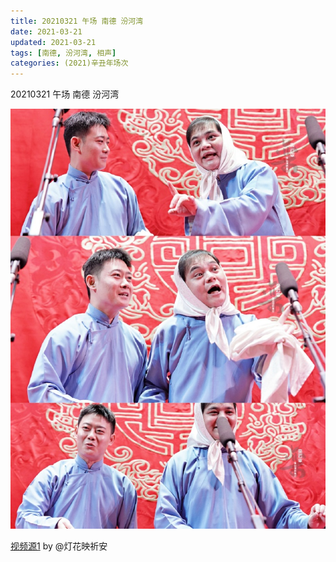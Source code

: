 ```yaml
---
title: 20210321 午场 南德 汾河湾 
date: 2021-03-21
updated: 2021-03-21
tags: [南德, 汾河湾, 相声] 
categories: (2021)辛丑年场次
---
```

20210321 午场 南德 汾河湾 

![](https://raw.githubusercontent.com/rhenginium/image/main/007aVJ83ly1gorngklecqj31w02ioqv8.jpg)

[视频源1](https://m.weibo.cn/detail/4617225254474039)  by @灯花映祈安